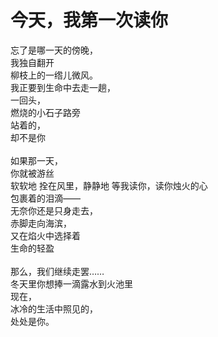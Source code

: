 # 今天，我第一次读你

忘了是哪一天的傍晚，<br>
我独自翻开<br>
柳枝上的一绺儿微风。<br>
我正要到生命中去走一趟，<br>
一回头，<br>
燃烧的小石子路旁<br>
站着的，<br>
却不是你<br>
<br>
如果那一天，<br>
你就被游丝<br>
软软地 拴在风里，静静地 等我读你，读你烛火的心<br>
包裹着的泪滴——<br>
无奈你还是只身走去，<br>
赤脚走向海滨，<br>
又在焰火中选择着<br>
生命的轻盈<br>
<br>
那么，我们继续走罢……<br>
冬天里你想捧一滴露水到火池里<br>
现在，<br>
冰冷的生活中照见的，<br>
处处是你。<br>
